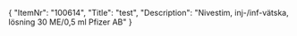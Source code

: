 {
  "ItemNr": "100614",
  "Title": "test",
  "Description": "Nivestim, inj-/inf-vätska, lösning 30 ME/0,5 ml Pfizer AB"
}